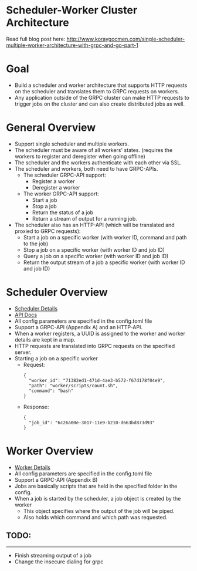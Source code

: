 # Scheduler-Worker Cluster Architecture

Read full blog post here:
http://www.koraygocmen.com/single-scheduler-multiple-worker-architecture-with-grpc-and-go-part-1

# Goal

*   Build a scheduler and worker architecture that supports HTTP requests on the scheduler and translates them to GRPC requests on workers.
*   Any application outside of the GRPC cluster can make HTTP requests to trigger jobs on the cluster and can also create distributed jobs as well.


# General Overview

*   Support single scheduler and multiple workers.
*   The scheduler must be aware of all workers' states. (requires the workers to register and deregister when going offline)
*   The scheduler and the workers authenticate with each other via SSL.
*   The scheduler and workers, both need to have GRPC-APIs. 
    *   The scheduler GRPC-API support:
        *   Register a worker
        *   Deregister a worker
    *   The worker GRPC-API support:
        *   Start a job
        *   Stop a job
        *   Return the status of a job
        *   Return a stream of output for a running job.
*   The scheduler also has an HTTP-API (which will be translated and proxied to GRPC requests):
    *   Start a job on a specific worker (with worker ID, command and path to the job)
    *   Stop a job on a specific worker (with worker ID and job ID)
    *   Query a job on a specific worker (with worker ID and job ID)
    *   Return the output stream of a job a specific worker (with worker ID and job ID)


# Scheduler Overview

* [Scheduler Details](scheduler/readme.md)
* [API Docs](scheduler/api.md)
* All config parameters are specified in the config.toml file
* Support a GRPC-API (Appendix A) and an HTTP-API.
* When a worker registers, a UUID is assigned to the worker and worker details are kept in a map.
* HTTP requests are translated into GRPC requests on the specified server.
* Starting a job on a specific worker
  * Request: 
    ```
    {
      "worker_id": "71382ed1-471d-4ae3-b572-f67d178f04e9",
      "path": "worker/scripts/count.sh",
      "command": "bash"
    }
    ```
  * Response: 
    ```
    {
      "job_id": "6c26a00e-3017-11e9-b210-d663bd873d93"
    }
    ```


# Worker Overview

* [Worker Details](worker/readme.md)
* All config parameters are specified in the config.toml file
* Support a GRPC-API (Appendix B)
* Jobs are basically scripts that are held in the specified folder in the config.
* When a job is started by the scheduler, a job object is created by the worker
  * This object specifies where the output of the job will be piped.
  * Also holds which command and which path was requested.

## TODO:
---
- Finish streaming output of a job
- Change the insecure dialing for grpc
